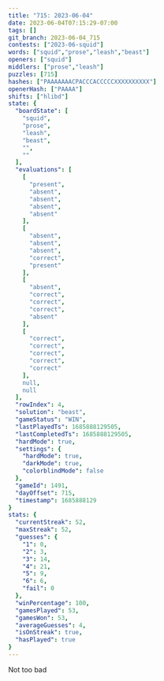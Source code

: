 ```yaml
---
title: "715: 2023-06-04"
date: 2023-06-04T07:15:29-07:00
tags: []
git_branch: 2023-06-04_715
contests: ["2023-06-squid"]
words: ["squid","prose","leash","beast"]
openers: ["squid"]
middlers: ["prose","leash"]
puzzles: [715]
hashes: ["PAAAAAAACPACCCACCCCCXXXXXXXXXX"]
openerHash: ["PAAAA"]
shifts: ["hlibd"]
state: {
  "boardState": [
    "squid",
    "prose",
    "leash",
    "beast",
    "",
    ""
  ],
  "evaluations": [
    [
      "present",
      "absent",
      "absent",
      "absent",
      "absent"
    ],
    [
      "absent",
      "absent",
      "absent",
      "correct",
      "present"
    ],
    [
      "absent",
      "correct",
      "correct",
      "correct",
      "absent"
    ],
    [
      "correct",
      "correct",
      "correct",
      "correct",
      "correct"
    ],
    null,
    null
  ],
  "rowIndex": 4,
  "solution": "beast",
  "gameStatus": "WIN",
  "lastPlayedTs": 1685888129505,
  "lastCompletedTs": 1685888129505,
  "hardMode": true,
  "settings": {
    "hardMode": true,
    "darkMode": true,
    "colorblindMode": false
  },
  "gameId": 1491,
  "dayOffset": 715,
  "timestamp": 1685888129
}
stats: {
  "currentStreak": 52,
  "maxStreak": 52,
  "guesses": {
    "1": 0,
    "2": 3,
    "3": 14,
    "4": 21,
    "5": 9,
    "6": 6,
    "fail": 0
  },
  "winPercentage": 100,
  "gamesPlayed": 53,
  "gamesWon": 53,
  "averageGuesses": 4,
  "isOnStreak": true,
  "hasPlayed": true
}
---
```

<!-- more -->
Not too bad
